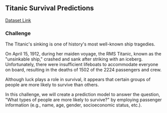 ## Titanic Survival Predictions

[Dataset Link](https://www.kaggle.com/competitions/titanic)

### **Challenge**

The Titanic's sinking is one of history's most well-known ship tragedies.

On April 15, 1912, during her maiden voyage, the RMS Titanic, known as the "unsinkable ship," crashed and sank after striking with an iceberg. Unfortunately, there were insufficient lifeboats to accommodate everyone on board, resulting in the deaths of 1502 of the 2224 passengers and crew.

Although luck plays a role in survival, it appears that certain groups of people are more likely to survive than others.

In this challenge, we will create a prediction model to answer the question, "What types of people are more likely to survive?" by employing passenger information (e.g., name, age, gender, socioeconomic status, etc.).